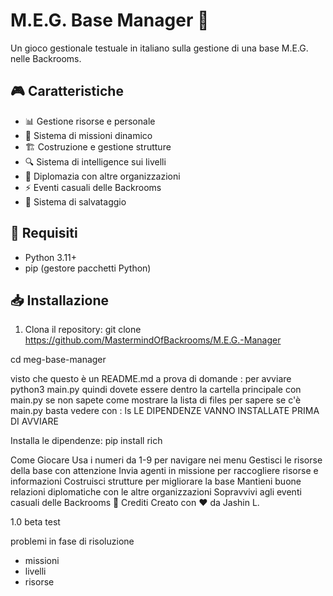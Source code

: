 # M.E.G. Base Manager 🏢

Un gioco gestionale testuale in italiano sulla gestione di una base M.E.G. nelle Backrooms.

## 🎮 Caratteristiche

- 📊 Gestione risorse e personale
- 🎯 Sistema di missioni dinamico
- 🏗️ Costruzione e gestione strutture
- 🔍 Sistema di intelligence sui livelli
- 🤝 Diplomazia con altre organizzazioni
- ⚡ Eventi casuali delle Backrooms
- 💾 Sistema di salvataggio

## 🔧 Requisiti

- Python 3.11+
- pip (gestore pacchetti Python)

## 📥 Installazione

1. Clona il repository:
git clone https://github.com/MastermindOfBackrooms/M.E.G.-Manager

cd meg-base-manager

visto che questo è un README.md a prova di domande : per avviare python3 main.py quindi dovete essere dentro la cartella principale con main.py 
se non sapete come mostrare la lista di files per sapere se c'è main.py basta vedere con : ls
LE DIPENDENZE VANNO INSTALLATE PRIMA DI AVVIARE

Installa le dipendenze:
pip install rich

Come Giocare
Usa i numeri da 1-9 per navigare nei menu
Gestisci le risorse della base con attenzione
Invia agenti in missione per raccogliere risorse e informazioni
Costruisci strutture per migliorare la base
Mantieni buone relazioni diplomatiche con le altre organizzazioni
Sopravvivi agli eventi casuali delle Backrooms
👥 Crediti
Creato con ❤️ da Jashin L.

1.0 beta test

problemi in fase di risoluzione
- missioni
- livelli
- risorse
